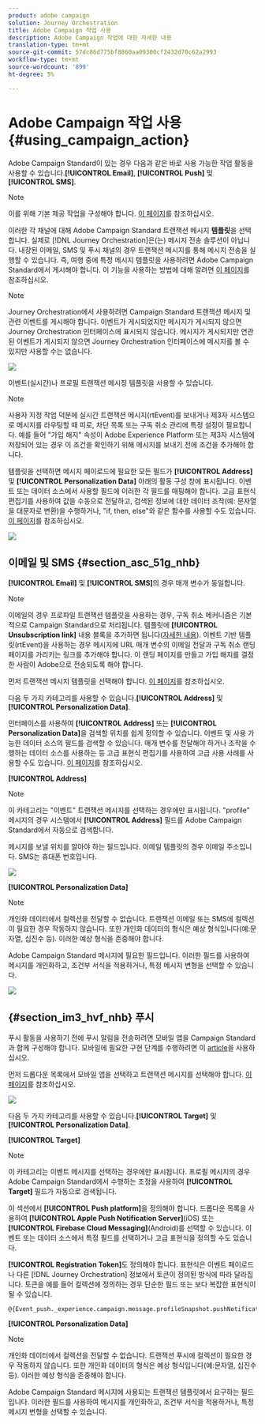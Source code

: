 ```yaml
---
product: adobe campaign
solution: Journey Orchestration
title: Adobe Campaign 작업 사용
description: Adobe Campaign 작업에 대한 자세한 내용
translation-type: tm+mt
source-git-commit: 57dc86d775bf8860aa09300cf2432d70c62a2993
workflow-type: tm+mt
source-wordcount: '899'
ht-degree: 5%

---
```



# Adobe Campaign 작업 사용 {#using_campaign_action}

Adobe Campaign Standard이 있는 경우 다음과 같은 바로 사용 가능한 작업 활동을 사용할 수 있습니다.**[!UICONTROL Email]**, **[!UICONTROL Push]** 및 **[!UICONTROL SMS]**.

>[!NOTE]
>
>이를 위해 기본 제공 작업을 구성해야 합니다. [이 페이지](../action/working-with-adobe-campaign.md)를 참조하십시오.

이러한 각 채널에 대해 Adobe Campaign Standard 트랜잭션 메시지 **템플릿**&#x200B;을 선택합니다. 실제로 [!DNL Journey Orchestration]은(는) 메시지 전송 솔루션이 아닙니다. 내장된 이메일, SMS 및 푸시 채널의 경우 트랜잭션 메시지를 통해 메시지 전송을 실행할 수 있습니다. 즉, 여행 중에 특정 메시지 템플릿을 사용하려면 Adobe Campaign Standard에서 게시해야 합니다. 이 기능을 사용하는 방법에 대해 알려면 [이 페이지](https://docs.adobe.com/content/help/ko-KR/campaign-standard/using/communication-channels/transactional-messaging/about-transactional-messaging.html)를 참조하십시오.

>[!NOTE]
>
>Journey Orchestration에서 사용하려면 Campaign Standard 트랜잭션 메시지 및 관련 이벤트를 게시해야 합니다. 이벤트가 게시되었지만 메시지가 게시되지 않으면 Journey Orchestration 인터페이스에 표시되지 않습니다. 메시지가 게시되지만 연관된 이벤트가 게시되지 않으면 Journey Orchestration 인터페이스에 메시지를 볼 수 있지만 사용할 수는 없습니다.

![](../assets/journey59.png)

이벤트(실시간)나 프로필 트랜잭션 메시징 템플릿을 사용할 수 있습니다.

>[!NOTE]
>
>사용자 지정 작업 덕분에 실시간 트랜잭션 메시지(rtEvent)를 보내거나 제3자 시스템으로 메시지를 라우팅할 때 피로, 차단 목록 또는 구독 취소 관리에 특정 설정이 필요합니다. 예를 들어 &quot;가입 해지&quot; 속성이 Adobe Experience Platform 또는 제3자 시스템에 저장되어 있는 경우 이 조건을 확인하기 위해 메시지를 보내기 전에 조건을 추가해야 합니다.

템플릿을 선택하면 메시지 페이로드에 필요한 모든 필드가 **[!UICONTROL Address]** 및 **[!UICONTROL Personalization Data]** 아래의 활동 구성 창에 표시됩니다. 이벤트 또는 데이터 소스에서 사용할 필드에 이러한 각 필드를 매핑해야 합니다. 고급 표현식 편집기를 사용하여 값을 수동으로 전달하고, 검색된 정보에 대한 데이터 조작(예: 문자열을 대문자로 변환)을 수행하거나, &quot;if, then, else&quot;와 같은 함수를 사용할 수도 있습니다. [이 페이지](../expression/expressionadvanced.md)를 참조하십시오.

![](../assets/journey60.png)

## 이메일 및 SMS {#section_asc_51g_nhb}

**[!UICONTROL Email]** 및 **[!UICONTROL SMS]**&#x200B;의 경우 매개 변수가 동일합니다.

>[!NOTE]
>
>이메일의 경우 프로파일 트랜잭션 템플릿을 사용하는 경우, 구독 취소 메커니즘은 기본적으로 Campaign Standard으로 처리됩니다. 템플릿에 **[!UICONTROL Unsubscription link]** 내용 블록을 추가하면 됩니다([자세한 내용](https://docs.adobe.com/content/help/en/campaign-standard/using/communication-channels/transactional-messaging/about-transactional-messaging.html)). 이벤트 기반 템플릿(rtEvent)을 사용하는 경우 메시지에 URL 매개 변수의 이메일 전달과 구독 취소 랜딩 페이지를 가리키는 링크를 추가해야 합니다. 이 랜딩 페이지를 만들고 가입 해지를 결정한 사람이 Adobe으로 전송되도록 해야 합니다.

먼저 트랜잭션 메시지 템플릿을 선택해야 합니다. [이 페이지](../building-journeys/about-action-activities.md)를 참조하십시오.

다음 두 가지 카테고리를 사용할 수 있습니다.**[!UICONTROL Address]** 및 **[!UICONTROL Personalization Data]**.

인터페이스를 사용하여 **[!UICONTROL Address]** 또는 **[!UICONTROL Personalization Data]**&#x200B;을 검색할 위치를 쉽게 정의할 수 있습니다. 이벤트 및 사용 가능한 데이터 소스의 필드를 검색할 수 있습니다. 매개 변수를 전달해야 하거나 조작을 수행하는 데이터 소스를 사용하는 등 고급 표현식 편집기를 사용하여 고급 사용 사례를 사용할 수도 있습니다. [이 페이지](../expression/expressionadvanced.md)를 참조하십시오.

**[!UICONTROL Address]**

>[!NOTE]
>
>이 카테고리는 &quot;이벤트&quot; 트랜잭션 메시지를 선택하는 경우에만 표시됩니다. &quot;profile&quot; 메시지의 경우 시스템에서 **[!UICONTROL Address]** 필드를 Adobe Campaign Standard에서 자동으로 검색합니다.

메시지를 보낼 위치를 알아야 하는 필드입니다. 이메일 템플릿의 경우 이메일 주소입니다. SMS는 휴대폰 번호입니다.

![](../assets/journey61.png)

**[!UICONTROL Personalization Data]**

>[!NOTE]
>
>개인화 데이터에서 컬렉션을 전달할 수 없습니다. 트랜잭션 이메일 또는 SMS에 컬렉션이 필요한 경우 작동하지 않습니다. 또한 개인화 데이터의 형식은 예상 형식입니다(예:문자열, 십진수 등). 이러한 예상 형식을 존중해야 합니다.

Adobe Campaign Standard 메시지에 필요한 필드입니다. 이러한 필드를 사용하여 메시지를 개인화하고, 조건부 서식을 적용하거나, 특정 메시지 변형을 선택할 수 있습니다.

![](../assets/journey62.png)

## {#section_im3_hvf_nhb} 푸시

푸시 활동을 사용하기 전에 푸시 알림을 전송하려면 모바일 앱을 Campaign Standard과 함께 구성해야 합니다. 모바일에 필요한 구현 단계를 수행하려면 이 [article](https://helpx.adobe.com/kr/campaign/kb/integrate-mobile-sdk.html)을 사용하십시오.

먼저 드롭다운 목록에서 모바일 앱을 선택하고 트랜잭션 메시지를 선택해야 합니다. [이 페이지](../building-journeys/about-action-activities.md)를 참조하십시오.

![](../assets/journey62bis.png)

다음 두 가지 카테고리를 사용할 수 있습니다.**[!UICONTROL Target]** 및 **[!UICONTROL Personalization Data]**.

**[!UICONTROL Target]**

>[!NOTE]
>
>이 카테고리는 이벤트 메시지를 선택하는 경우에만 표시됩니다. 프로필 메시지의 경우 Adobe Campaign Standard에서 수행하는 조정을 사용하여 **[!UICONTROL Target]** 필드가 자동으로 검색됩니다.

이 섹션에서 **[!UICONTROL Push platform]**&#x200B;을 정의해야 합니다. 드롭다운 목록을 사용하여 **[!UICONTROL Apple Push Notification Server]**(iOS) 또는 **[!UICONTROL Firebase Cloud Messaging]**(Android)를 선택할 수 있습니다. 이벤트 또는 데이터 소스에서 특정 필드를 선택하거나 고급 표현식을 정의할 수도 있습니다.

**[!UICONTROL Registration Token]**&#x200B;도 정의해야 합니다. 표현식은 이벤트 페이로드나 다른 [!DNL Journey Orchestration] 정보에서 토큰이 정의된 방식에 따라 달라집니다. 토큰을 예를 들어 컬렉션에 정의하는 경우 단순한 필드 또는 보다 복잡한 표현식이 될 수 있습니다.

```
@{Event_push._experience.campaign.message.profileSnapshot.pushNotificationTokens.first().token}
```

**[!UICONTROL Personalization Data]**

>[!NOTE]
>
>개인화 데이터에서 컬렉션을 전달할 수 없습니다. 트랜잭션 푸시에 컬렉션이 필요한 경우 작동하지 않습니다. 또한 개인화 데이터의 형식은 예상 형식입니다(예:문자열, 십진수 등). 이러한 예상 형식을 존중해야 합니다.

Adobe Campaign Standard 메시지에 사용되는 트랜잭션 템플릿에서 요구하는 필드입니다. 이러한 필드를 사용하여 메시지를 개인화하고, 조건부 서식을 적용하거나, 특정 메시지 변형을 선택할 수 있습니다.
